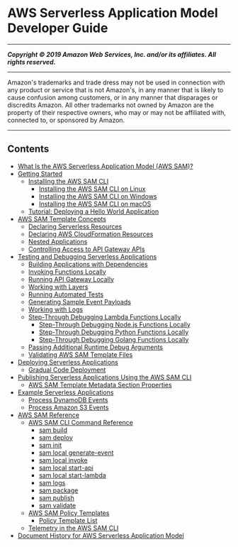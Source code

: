 # AWS Serverless Application Model Developer Guide

-----
*****Copyright &copy; 2019 Amazon Web Services, Inc. and/or its affiliates. All rights reserved.*****

-----
Amazon's trademarks and trade dress may not be used in 
     connection with any product or service that is not Amazon's, 
     in any manner that is likely to cause confusion among customers, 
     or in any manner that disparages or discredits Amazon. All other 
     trademarks not owned by Amazon are the property of their respective
     owners, who may or may not be affiliated with, connected to, or 
     sponsored by Amazon.

-----
## Contents
+ [What Is the AWS Serverless Application Model (AWS SAM)?](what-is-sam.md)
+ [Getting Started](serverless-getting-started.md)
   + [Installing the AWS SAM CLI](serverless-sam-cli-install.md)
      + [Installing the AWS SAM CLI on Linux](serverless-sam-cli-install-linux.md)
      + [Installing the AWS SAM CLI on Windows](serverless-sam-cli-install-windows.md)
      + [Installing the AWS SAM CLI on macOS](serverless-sam-cli-install-mac.md)
   + [Tutorial: Deploying a Hello World Application](serverless-getting-started-hello-world.md)
+ [AWS SAM Template Concepts](serverless-sam-template-basics.md)
   + [Declaring Serverless Resources](serverless-sam-template.md)
   + [Declaring AWS CloudFormation Resources](appendix-appendix-sam-templates-and-cf-templates.md)
   + [Nested Applications](serverless-sam-template-nested-applications.md)
   + [Controlling Access to API Gateway APIs](serverless-controlling-access-to-apis.md)
+ [Testing and Debugging Serverless Applications](serverless-test-and-debug.md)
   + [Building Applications with Dependencies](serverless-sam-cli-using-build.md)
   + [Invoking Functions Locally](serverless-sam-cli-using-invoke.md)
   + [Running API Gateway Locally](serverless-sam-cli-using-start-api.md)
   + [Working with Layers](serverless-sam-cli-layers.md)
   + [Running Automated Tests](serverless-sam-cli-using-automated-tests.md)
   + [Generating Sample Event Payloads](serverless-sam-cli-using-generate-event.md)
   + [Working with Logs](serverless-sam-cli-logging.md)
   + [Step-Through Debugging Lambda Functions Locally](serverless-sam-cli-using-debugging.md)
      + [Step-Through Debugging Node.js Functions Locally](serverless-sam-cli-using-debugging-nodejs.md)
      + [Step-Through Debugging Python Functions Locally](serverless-sam-cli-using-debugging-python.md)
      + [Step-Through Debugging Golang Functions Locally](serverless-sam-cli-using-debugging-golang.md)
   + [Passing Additional Runtime Debug Arguments](serverless-sam-cli-using-debugging-additional-arguments.md)
   + [Validating AWS SAM Template Files](serverless-sam-cli-using-validate.md)
+ [Deploying Serverless Applications](serverless-deploying.md)
   + [Gradual Code Deployment](automating-updates-to-serverless-apps.md)
+ [Publishing Serverless Applications Using the AWS SAM CLI](serverless-sam-template-publishing-applications.md)
   + [AWS SAM Template Metadata Section Properties](serverless-sam-template-publishing-applications-metadata-properties.md)
+ [Example Serverless Applications](serverless-example-applications.md)
   + [Process DynamoDB Events](serverless-example-ddb.md)
   + [Process Amazon S3 Events](serverless-example-s3.md)
+ [AWS SAM Reference](serverless-sam-reference.md)
   + [AWS SAM CLI Command Reference](serverless-sam-cli-command-reference.md)
      + [sam build](sam-cli-command-reference-sam-build.md)
      + [sam deploy](sam-cli-command-reference-sam-deploy.md)
      + [sam init](sam-cli-command-reference-sam-init.md)
      + [sam local generate-event](sam-cli-command-reference-sam-local-generate-event.md)
      + [sam local invoke](sam-cli-command-reference-sam-local-invoke.md)
      + [sam local start-api](sam-cli-command-reference-sam-local-start-api.md)
      + [sam local start-lambda](sam-cli-command-reference-sam-local-start-lambda.md)
      + [sam logs](sam-cli-command-reference-sam-logs.md)
      + [sam package](sam-cli-command-reference-sam-package.md)
      + [sam publish](sam-cli-command-reference-sam-publish.md)
      + [sam validate](sam-cli-command-reference-sam-validate.md)
   + [AWS SAM Policy Templates](serverless-policy-templates.md)
      + [Policy Template List](serverless-policy-template-list.md)
   + [Telemetry in the AWS SAM CLI](serverless-sam-telemetry.md)
+ [Document History for AWS Serverless Application Model](doc-history.md)